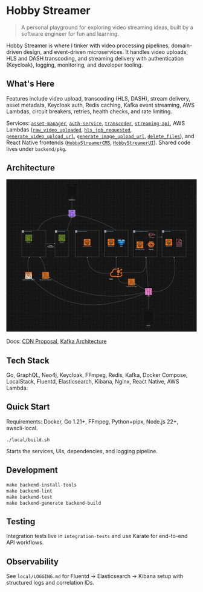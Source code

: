 # Hobby Streamer

> A personal playground for exploring video streaming ideas, built by a software engineer for fun and learning.

Hobby Streamer is where I tinker with video processing pipelines, domain-driven design, and event-driven microservices. It handles video uploads, HLS and DASH transcoding, and streaming delivery with authentication (Keycloak), logging, monitoring, and developer tooling.

## What's Here

Features include video upload, transcoding (HLS, DASH), stream delivery, asset metadata, Keycloak auth, Redis caching, Kafka event streaming, AWS Lambdas, circuit breakers, retries, health checks, and rate limiting.

Services: [`asset-manager`](backend/asset-manager/README.md), [`auth-service`](backend/auth-service/README.md), [`transcoder`](backend/transcoder/README.md), [`streaming-api`](backend/streaming-api/README.md), AWS Lambdas ([`raw_video_uploaded`](backend/lambdas/cmd/raw_video_uploaded/README.md), [`hls_job_requested`](backend/lambdas/cmd/hls_job_requested/README.md), [`generate_video_upload_url`](backend/lambdas/cmd/generate_video_upload_url/README.md), [`generate_image_upload_url`](backend/lambdas/cmd/generate_image_upload_url/README.md), [`delete_files`](backend/lambdas/cmd/delete_files/README.md)), and React Native frontends ([`HobbyStreamerCMS`](frontend/HobbyStreamerCMS/README.md), [`HobbyStreamerUI`](frontend/HobbyStreamerUI/README.md)). Shared code lives under `backend/pkg`.

## Architecture

![Architecture Diagram](docs/arch.png)

Docs: [CDN Proposal](docs/cdn-proposal.md), [Kafka Architecture](docs/kafka-architecture.md)

## Tech Stack

Go, GraphQL, Neo4j, Keycloak, FFmpeg, Redis, Kafka, Docker Compose, LocalStack, Fluentd, Elasticsearch, Kibana, Nginx, React Native, AWS Lambda.

## Quick Start

Requirements: Docker, Go 1.21+, FFmpeg, Python+pipx, Node.js 22+, awscli-local.

```
./local/build.sh
```

Starts the services, UIs, dependencies, and logging pipeline.

## Development

```
make backend-install-tools
make backend-lint 
make backend-test
make backend-generate backend-build
```

## Testing

Integration tests live in `integration-tests` and use Karate for end-to-end API workflows.

## Observability

See `local/LOGGING.md` for Fluentd → Elasticsearch → Kibana setup with structured logs and correlation IDs.


